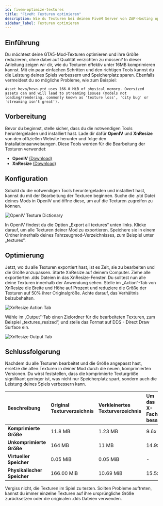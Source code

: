 ```yaml
---
id: fivem-optimize-textures
title: "FiveM: Texturen optimieren"
description: Wie du Texturen bei deinem FiveM Server von ZAP-Hosting optimieren kannst - ZAP-Hosting.com - Dokumentation
sidebar_label: Texturen optimieren
---
```




## Einführung
Du möchtest deine GTA5-Mod-Texturen optimieren und ihre Größe reduzieren, ohne dabei auf Qualität verzichten zu müssen? In dieser Anleitung zeigen wir dir, wie du Texturen effektiv unter 16MB komprimieren kannst. Mit ein paar einfachen Schritten und den richtigen Tools kannst du die Leistung deines Spiels verbessern und Speicherplatz sparen. Ebenfalls vermeidest du so mögliche Probleme, wie zum Beispiel:

```
Asset hevo/hevo.ytd uses 166.0 MiB of physical memory. Oversized assets can and will lead to streaming issues (models not loading/rendering, commonly known as 'texture loss', 'city bug' or 'streaming isn't great'). 
```



## Vorbereitung

Bevor du beginnst, stelle sicher, dass du die notwendigen Tools heruntergeladen und installiert hast. Lade dir dafür **OpenIV** und **XnResize** von den offiziellen Website herunter und folge den Installationsanweisungen. Diese Tools werden für die Bearbeitung der Texturen verwendet:

- **OpenIV**  [(Download) ](https://openiv.com/)
- **XnResize** [(Download)](https://www.xnview.com/en/xnresize/#downloads)



## Konfiguration
Sobald du die notwendigen Tools heruntergeladen und installiert hast, kannst du mit der Bearbeitung der Texturen beginnen. Suche die .ytd Datei deines Mods in OpenIV und öffne diese, um auf die Texturen zugreifen zu können. 

![OpenIV Texture Dictionary](https://forum.cfx.re/uploads/default/optimized/4X/d/9/1/d91c308f849ed326be0324695c3d0897d486ef01_2_505x271.png) 

In OpenIV findest du die Option „Export all textures“ unten links. Klicke darauf, um alle Texturen deiner Mod zu exportieren. Speichere sie in einem Ordner innerhalb deines Fahrzeugmod-Verzeichnisses, zum Beispiel unter „textures“. 

## Optimierung

Jetzt, wo du alle Texturen exportiert hast, ist es Zeit, sie zu bearbeiten und die Größe anzupassen. Starte XnResize auf deinem Computer. Ziehe alle exportierten .dds Dateien in das XnResize-Fenster. Du solltest nun alle deine Texturen innerhalb der Anwendung sehen. Stelle im „Action“-Tab von XnResize die Breite und Höhe auf Prozent und reduziere die Größe der Texturen auf 50% ihrer Originalgröße. Achte darauf, das Verhältnis beizubehalten.

![XnResize Action Tab](https://forum.cfx.re/uploads/default/original/4X/4/c/f/4cfccc99c913b0072787f90a705ae383ba482368.png)



Wähle im „Output“-Tab einen Zielordner für die bearbeiteten Texturen, zum Beispiel „textures_resized“, und stelle das Format auf DDS - Direct Draw Surface ein.

![XnResize Output Tab](https://forum.cfx.re/uploads/default/original/4X/6/9/b/69b93dac616de807d4496f53363f1792646046b5.png)



## Schlussfolgerung
Nachdem du alle Texturen bearbeitet und die Größe angepasst hast, ersetze die alten Texturen in deiner Mod durch die neuen, komprimierten Versionen. Du wirst feststellen, dass die komprimierte Texturgröße signifikant geringer ist, was nicht nur Speicherplatz spart, sondern auch die Leistung deines Spiels verbessern kann. 

| **Beschreibung**            | **Original Texturverzeichnis** | Verkleinertes Texturverzeichnis | Um das X-Fache besser |
| :-------------------------- | :----------------------------- | :------------------------------ | :-------------------- |
| **Komprimierte Größe**      | 11.8 MB                        | 1.23 MB                         | 9.6x                  |
| **Unkomprimierte Größe**    | 164 MB                         | 11 MB                           | 14.9x                 |
| **Virtueller Speicher**     | 0.05 MiB                       | 0.05 MiB                        | -                     |
| **Physikalischer Speicher** | 166.00 MiB                     | 10.69 MiB                       | 15.5x                 |

Vergiss nicht, die Texturen im Spiel zu testen. Sollten Probleme auftreten, kannst du immer einzelne Texturen auf ihre ursprüngliche Größe zurücksetzen oder die originalen .dds Dateien verwenden.



